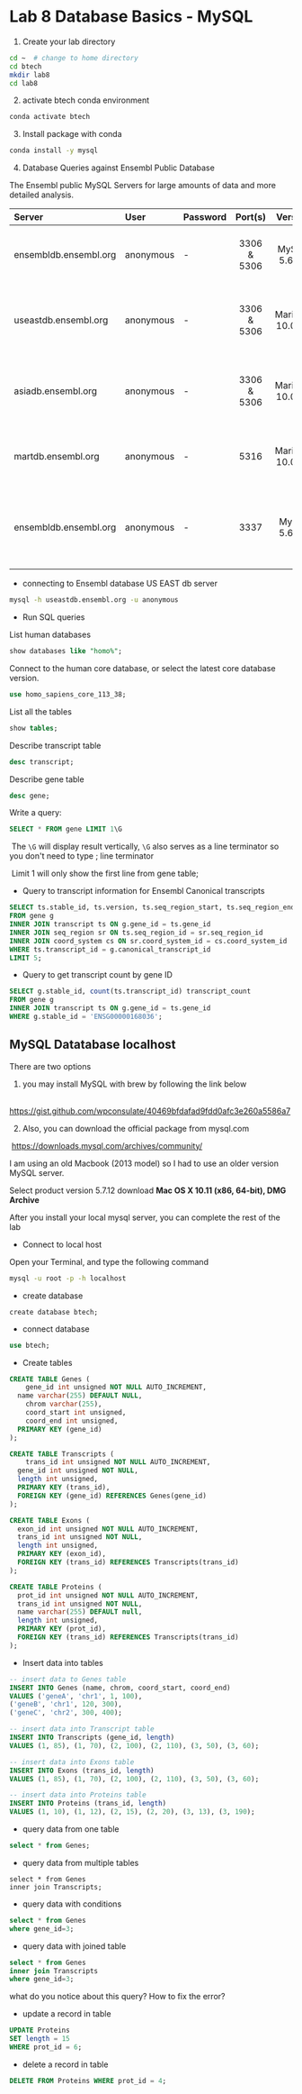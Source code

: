 # Lab 8 Database Basics - MySQL

1. Create your lab directory

```sh
cd ~  # change to home directory
cd btech 
mkdir lab8
cd lab8
```

2. activate btech conda environment

```sh
conda activate btech
```

3. Install package with conda

```sh
conda install -y mysql
```



4. Database Queries against Ensembl Public Database

The Ensembl public MySQL Servers for large amounts of data and more detailed analysis. 

| Server                | User      | Password |   Port(s)   |     Version     | Notes                                                     |
| :-------------------- | :-------- | :------- | :---------: | :-------------: | :-------------------------------------------------------- |
| ensembldb.ensembl.org | anonymous | -        | 3306 & 5306 |  MySQL 5.6.33   | From Ensembl **48** onwards only                          |
| useastdb.ensembl.org  | anonymous | -        | 3306 & 5306 | MariaDB 10.0.30 | **Current** and **previous** Ensembl version only         |
| asiadb.ensembl.org    | anonymous | -        | 3306 & 5306 | MariaDB 10.0.30 | **Current** and **previous** Ensembl version only         |
| martdb.ensembl.org    | anonymous | -        |    5316     | MariaDB 10.0.30 | From Ensembl **48** onwards only                          |
| ensembldb.ensembl.org | anonymous | -        |    3337     |  MySQl 5.6.33   | Databases for **archive GRCh37** - **release 79 onwards** |



- connecting to Ensembl database US EAST db server

```sh
mysql -h useastdb.ensembl.org -u anonymous 
```

- Run SQL queries

List human databases

```sql
show databases like "homo%";
```

Connect to the human core database, or select the latest core database version. 

```sql
use homo_sapiens_core_113_38;
```

List all the tables

```sql
show tables;
```

Describe transcript table

```sql
desc transcript;
```

Describe gene table

```sql
desc gene;
```



Write a query:

```sql
SELECT * FROM gene LIMIT 1\G
```

​	The `\G` will display result vertically, `\G` also serves as a line terminator so you don't need to type ; line terminator

​	Limit 1 will only show the first line from gene table;



- Query to transcript information for Ensembl Canonical transcripts

```sql
SELECT ts.stable_id, ts.version, ts.seq_region_start, ts.seq_region_end, ts.seq_region_strand, sr.name
FROM gene g
INNER JOIN transcript ts ON g.gene_id = ts.gene_id
INNER JOIN seq_region sr ON ts.seq_region_id = sr.seq_region_id
INNER JOIN coord_system cs ON sr.coord_system_id = cs.coord_system_id
WHERE ts.transcript_id = g.canonical_transcript_id
LIMIT 5;
```



- Query to get transcript count by gene ID

```sql
SELECT g.stable_id, count(ts.transcript_id) transcript_count 
FROM gene g
INNER JOIN transcript ts ON g.gene_id = ts.gene_id
WHERE g.stable_id = 'ENSG00000168036';
```





## MySQL Datatabase localhost

There are two options

1. you may install MySQL with brew by following the link below

​		https://gist.github.com/wpconsulate/40469bfdafad9fdd0afc3e260a5586a7

2. Also, you can download the official package from mysql.com

​		https://downloads.mysql.com/archives/community/

I am using an old Macbook (2013 model) so I had to use an older version MySQL server.

Select product version 5.7.12 download **Mac OS X 10.11 (x86, 64-bit), DMG Archive**



After you install your local mysql server, you can complete the rest of the lab



- Connect to local host

Open your Terminal, and type the following command

```sh
mysql -u root -p -h localhost
```

- create database

```mysql
create database btech;
```

- connect database

```sql
use btech;
```



- Create tables

```sql
CREATE TABLE Genes (
	gene_id int unsigned NOT NULL AUTO_INCREMENT,
  name varchar(255) DEFAULT NULL,
	chrom varchar(255),
	coord_start int unsigned,
	coord_end int unsigned,
  PRIMARY KEY (gene_id)
);

CREATE TABLE Transcripts (
	trans_id int unsigned NOT NULL AUTO_INCREMENT,
  gene_id int unsigned NOT NULL,
  length int unsigned,
  PRIMARY KEY (trans_id),
  FOREIGN KEY (gene_id) REFERENCES Genes(gene_id)
);

CREATE TABLE Exons (
  exon_id int unsigned NOT NULL AUTO_INCREMENT,
  trans_id int unsigned NOT NULL,
  length int unsigned,
  PRIMARY KEY (exon_id),
  FOREIGN KEY (trans_id) REFERENCES Transcripts(trans_id)
);

CREATE TABLE Proteins (
  prot_id int unsigned NOT NULL AUTO_INCREMENT,
  trans_id int unsigned NOT NULL,
  name varchar(255) DEFAULT null,
  length int unsigned,
  PRIMARY KEY (prot_id),
  FOREIGN KEY (trans_id) REFERENCES Transcripts(trans_id)
);
```



- Insert data into tables

```sql
-- insert data to Genes table
INSERT INTO Genes (name, chrom, coord_start, coord_end) 
VALUES ('geneA', 'chr1', 1, 100), 
('geneB', 'chr1', 120, 300), 
('geneC', 'chr2', 300, 400);

-- insert data into Transcript table
INSERT INTO Transcripts (gene_id, length) 
VALUES (1, 85), (1, 70), (2, 100), (2, 110), (3, 50), (3, 60);

-- insert data into Exons table
INSERT INTO Exons (trans_id, length) 
VALUES (1, 85), (1, 70), (2, 100), (2, 110), (3, 50), (3, 60);

-- insert data into Proteins table
INSERT INTO Proteins (trans_id, length) 
VALUES (1, 10), (1, 12), (2, 15), (2, 20), (3, 13), (3, 190);
```



- query data from one table

```sql
select * from Genes;
```



- query data from multiple tables

```sq
select * from Genes
inner join Transcripts;
```



- query data with conditions

```sql
select * from Genes
where gene_id=3;
```



- query data with joined table

```sql
select * from Genes
inner join Transcripts
where gene_id=3;
```

what do you notice about this query? How to fix the error?



- update a record in table

```sql
UPDATE Proteins
SET length = 15
WHERE prot_id = 6;
```



- delete a record in table

```sql
DELETE FROM Proteins WHERE prot_id = 4;
```
